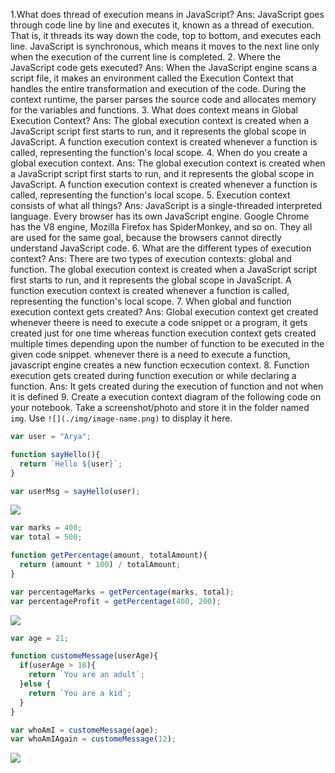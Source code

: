 1.What does thread of execution means in JavaScript?
Ans: JavaScript goes through code line by line and executes it, known as a thread of execution. That is, it threads its way down the code, top to bottom, and executes each line. JavaScript is synchronous, which means it moves to the next line only when the execution of the current line is completed.
2. Where the JavaScript code gets executed?
Ans: When the JavaScript engine scans a script file, it makes an environment called the Execution Context that handles the entire transformation and execution of the code. During the context runtime, the parser parses the source code and allocates memory for the variables and functions.
3. What does context means in Global Execution Context?
Ans: The global execution context is created when a JavaScript script first starts to run, and it represents the global scope in JavaScript. A function execution context is created whenever a function is called, representing the function's local scope.
4. When do you create a global execution context.
Ans: The global execution context is created when a JavaScript script first starts to run, and it represents the global scope in JavaScript. A function execution context is created whenever a function is called, representing the function's local scope.
5. Execution context consists of what all things?
Ans: JavaScript is a single-threaded interpreted language. Every browser has its own JavaScript engine. Google Chrome has the V8 engine, Mozilla Firefox has SpiderMonkey, and so on. They all are used for the same goal, because the browsers cannot directly understand JavaScript code.
6. What are the different types of execution context?
Ans: There are two types of execution contexts: global and function. The global execution context is created when a JavaScript script first starts to run, and it represents the global scope in JavaScript. A function execution context is created whenever a function is called, representing the function's local scope.
7. When global and function execution context gets created?
Ans: Global execution context get created whenever theere is need to execute a code snippet or a program, it gets created just for one time whereas function execution context gets created multiple times depending upon the number of function to be executed in the given code snippet. whenever there is a need to execute a function, javascript engine creates a new function ecxecution context.
8. Function execution gets created during function execution or while declaring a function.
Ans: It gets created during the execution of function and not when it is defined
9. Create a execution context diagram of the following code on your notebook. Take a screenshot/photo and store it in the folder named `img`. Use `![](./img/image-name.png)` to display it here.



```js
var user = "Arya";

function sayHello(){
  return `Hello ${user}`;
}

var userMsg = sayHello(user);
```

<!-- Put your image here -->

![](./img/image-name.jpg)



```js
var marks = 400;
var total = 500;

function getPercentage(amount, totalAmount){
  return (amount * 100) / totalAmount;
}

var percentageMarks = getPercentage(marks, total);
var percentageProfit = getPercentage(400, 200);
```

<!-- Put your image here -->

![](./img/image-name.jpg)



```js
var age = 21;

function customeMessage(userAge){
  if(userAge > 18){
    return `You are an adult`;
  }else {
    return `You are a kid`;
  }
}

var whoAmI = customeMessage(age);
var whoAmIAgain = customeMessage(12);
```

<!-- Put your image here -->

![](./img/image-name.jpg)